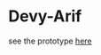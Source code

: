 # Devy-Arif
see the prototype <a href="http://undanganmanten.my.id/devy-arif" target="_blank">here</a>
